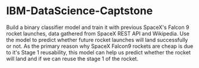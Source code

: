 # IBM-DataScience-Captstone
Build a binary classifier model and train it with previous SpaceX's Falcon 9 rocket launches, data gathered from SpaceX REST API and Wikipedia. Use the model to predict whether future rocket launches will land successfully or not. As the primary reason why SpaceX Falcon9 rockets are cheap is due to it's Stage 1 reusability, this model can help us predict whether the rocket will land and if we can reuse the stage 1 of the rocket.
